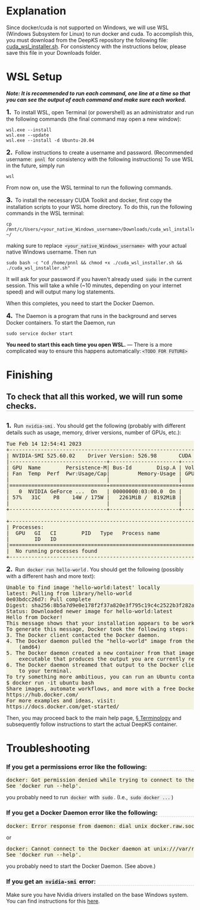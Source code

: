<style>
    pre.bash-output.bash-output{
        background-color: #ebe9c27f;
    }
    code.inline-bash-output{
        background-color: #ebe9c27f;
    }
    code{
        background-color: rgba(220, 220, 220, 0.4);
        padding: 1px 3px;
        border-radius: 5px;
    }
    pre code{
        background-color: transparent;
        padding: 0;
        border-radius: 0;
    }
    h1{
        border-bottom-width: 2px;
    }
    
    h2{
        border-bottom-width: 1px;
        border-bottom-color: #00000040;
        border-bottom-style: solid;
    }

    h3{
        border-bottom-width: 1px;
        border-bottom-color: #00000040;
        border-bottom-style: dashed;
    }

    div{
        padding-top: 10px;
    }

    ol {
        margin: 0;
        padding: 0;
        list-style-type: none;
    }

    ol > li:before {
        counter-increment: step-counter;
        content: counter(step-counter) ". ";
        margin-right: 3px;
        font-size: 18px;
        font-weight: bold;
        /* padding: 3px 3px; */
    }

    ol:first-of-type {
        counter-reset: step-counter;
    }
</style>
# Explanation
Since docker/cuda is not supported on Windows, we will use WSL (Windows Subsystem for Linux) to run docker and cuda. To accomplish this, you must download from the DeepKS repository the following file: [cuda_wsl_installer.sh](https://gitlab.com/Ben-Drucker/deepks/-/raw/main/build/cuda_wsl_installer.sh?inline=false). For consistency with the instructions below, please save this file in your Downloads folder.

# WSL Setup
***Note: It is recommended to run each command, one line at a time so that you can see the output of each command and make sure each worked.***

1. To install WSL, open Terminal (or powershell) as an administrator and run the following commands (the final command may open a new window):
```{powershell}
wsl.exe --install
wsl.exe --update
wsl.exe --install -d Ubuntu-20.04
```
2. Follow instructions to create a username and password. (Recommended username: `pnnl` for consistency with the following instructions) To use WSL in the future, simply run

```{powershell}
wsl
```
From now on, use the WSL terminal to run the following commands.

3. To install the necessary CUDA Toolkit and docker, first copy the installation scripts to your WSL home directory. To do this, run the following commands in the WSL terminal:

```{bash}
cp /mnt/c/Users/<your_native_Windows_username>/Downloads/cuda_wsl_installer.sh ~/
```
making sure to replace `<your_native_Windows_username>` with your actual native Windows username. Then run 

```{bash}
sudo bash -c "cd /home/pnnl && chmod +x ./cuda_wsl_installer.sh && ./cuda_wsl_installer.sh"
```
It will ask for your password if you haven't already used `sudo` in the current session. This will take a while (~10 minutes, depending on your internet speed) and will output many log statements.

When this completes, you need to start the Docker Daemon. 

4. The Daemon is a program that runs in the background and serves Docker containers. To start the Daemon, run

```{bash}
sudo service docker start
```

**You need to start this each time you open WSL.**
—  There is a more complicated way to ensure this happens automatically:`<TODO FOR FUTURE>`

# Finishing
## To check that all this worked, we will run some checks. 
<div>
   
   1. Run `nvidia-smi`. You should get the following (probably with different details such as usage, memory, driver versions, number of GPUs, etc.):
   <pre class = "bash-output bash-output">Tue Feb 14 12:54:41 2023
+-----------------------------------------------------------------------------+
| NVIDIA-SMI 525.60.02    Driver Version: 526.98       CUDA Version: 12.0     |
|-------------------------------+----------------------+----------------------+
| GPU  Name        Persistence-M| Bus-Id        Disp.A | Volatile Uncorr. ECC |
| Fan  Temp  Perf  Pwr:Usage/Cap|         Memory-Usage | GPU-Util  Compute M. |
|                               |                      |               MIG M. |
|===============================+======================+======================|
|   0  NVIDIA GeForce ...  On   | 00000000:03:00.0  On |                  N/A |
| 57%   31C    P8    14W / 175W |   2261MiB /  8192MiB |     16%      Default |
|                               |                      |                  N/A |
+-------------------------------+----------------------+----------------------+

+-----------------------------------------------------------------------------+
| Processes:                                                                  |
|  GPU   GI   CI        PID   Type   Process name                  GPU Memory |
|        ID   ID                                                   Usage      |
|=============================================================================|
|  No running processes found                                                 |
+-----------------------------------------------------------------------------+</pre>

   2. Run `docker run hello-world`. You should get the following (possibly with a different hash and more text):   
   <pre class = "bash-output bash-output">Unable to find image 'hello-world:latest' locally
latest: Pulling from library/hello-world
0e03bdcc26d7: Pull complete
Digest: sha256:8b5a7d9e0e178f2f37a820e3f795c19c4c2522b3f282a2f9d2a8b626cf6d8e0a
Status: Downloaded newer image for hello-world:latest   
Hello from Docker!
This message shows that your installation appears to be working correctly.   
To generate this message, Docker took the following steps:
3. The Docker client contacted the Docker daemon.
4. The Docker daemon pulled the "hello-world" image from the Docker Hub.
    (amd64)
5. The Docker daemon created a new container from that image which runs the
    executable that produces the output you are currently reading.
6. The Docker daemon streamed that output to the Docker client, which sent it
    to your terminal.   
To try something more ambitious, you can run an Ubuntu container with:
$ docker run -it ubuntu bash   
Share images, automate workflows, and more with a free Docker ID:
https://hub.docker.com/   
For more examples and ideas, visit:
https://docs.docker.com/get-started/</pre>   
   Then, you may proceed back to the main help page, <a href="https://ben-drucker.gitlab.io/deepks-rename-trial/#terminology">§ Terminology</a> and subsequently follow instructions to start the actual DeepKS container.

   # Troubleshooting
   ### If you get a permissions error like the following:

   <pre class = "bash-output bash-output">docker: Got permission denied while trying to connect to the Docker daemon socket at unix:///var/run/docker.sock: Post "http://%2Fvar%2Frun%2Fdocker.sock/v1.24/containers/create": dial unix /var/run/docker.sock: connect: permission denied.
See 'docker run --help'.</pre>

   you probably need to run `docker` with `sudo`. (I.e., `sudo docker ...`)

   ### If you get a Docker Daemon error like the following:

   <pre class = "bash-output bash-output">docker: Error response from daemon: dial unix docker.raw.sock: connect: connection refused.</pre>

   or 

   <pre class = "bash-output bash-output">docker: Cannot connect to the Docker daemon at unix:///var/run/docker.sock. Is the docker daemon running?.
See 'docker run --help'.</pre>

   you probably need to start the Docker Daemon. (See above.)
   
   ### If you get an `nvidia-smi` error:
   Make sure you have Nvidia drivers installed on the base Windows system. You can find instructions for this [here](https://www.nvidia.com/download/index.aspx).
</div>